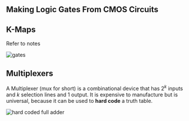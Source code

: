 ## Making Logic Gates From CMOS Circuits

## K-Maps

Refer to notes

![gates](https://dropbox.com/s/tnleg2coz9kjpul/andorinv.png?raw=1 "gates")

## Multiplexers

A Multiplexer (mux for short) is a combinational device that has $2^k$ inputs and $k$ selection lines and $1$ output. It is expensive to manufacture but is universal, because it can be used to **hard code** a truth table.

![hard coded full adder](https://dropbox.com/s/0vpdyz1lch62jd1/muxc.png?raw=1 "hard coded full adder C_out")